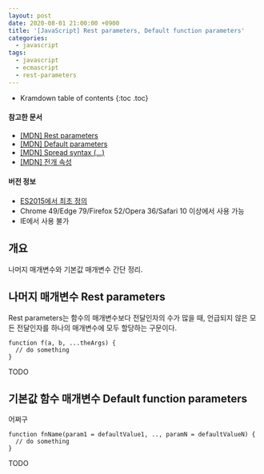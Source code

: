 ```yaml
---
layout: post
date: 2020-08-01 21:00:00 +0900
title: '[JavaScript] Rest parameters, Default function parameters'
categories:
  - javascript
tags:
  - javascript
  - ecmascript
  - rest-parameters
---
```


* Kramdown table of contents
{:toc .toc}

#### 참고한 문서

- [\[MDN\] Rest parameters](https://developer.mozilla.org/en-US/docs/Web/JavaScript/Reference/Functions/rest_parameters)
- [\[MDN\] Default parameters](https://developer.mozilla.org/en-US/docs/Web/JavaScript/Reference/Functions/Default_parameters)
- [\[MDN\] Spread syntax (...)](https://developer.mozilla.org/en-US/docs/Web/JavaScript/Reference/Operators/Spread_syntax)
- [\[MDN\] 전개 속성](https://developer.mozilla.org/en-US/docs/Web/JavaScript/Reference/Operators/Object_initializer#spread_properties)

#### 버전 정보

- [ES2015에서 최초 정의](https://262.ecma-international.org/6.0/#sec-function-definitions)
- Chrome 49/Edge 79/Firefox 52/Opera 36/Safari 10 이상에서 사용 가능
- IE에서 사용 불가


## 개요

나머지 매개변수와 기본값 매개변수 간단 정리.


## 나머지 매개변수 Rest parameters

Rest parameters는 함수의 매개변수보다 전달인자의 수가 많을 때, 언급되지 않은 모든 전달인자를 하나의 매개변수에 모두 할당하는 구문이다.

```
function f(a, b, ...theArgs) {
  // do something
}
```

TODO


## 기본값 함수 매개변수 Default function parameters

어쩌구

```
function fnName(param1 = defaultValue1, .., paramN = defaultValueN) {
  // do something
}
```

TODO
